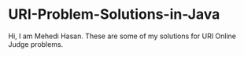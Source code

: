 # URI-Problem-Solutions-in-Java

Hi, I am Mehedi Hasan.
These are some of my solutions for URI Online Judge problems.
